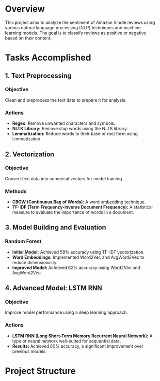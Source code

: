 # Overview
This project aims to analyze the sentiment of Amazon Kindle reviews using various natural language processing (NLP) techniques and machine learning models. The goal is to classify reviews as positive or negative based on their content.

# Tasks Accomplished

## 1. Text Preprocessing

### Objective
Clean and preprocess the text data to prepare it for analysis.

### Actions
- **Regex:** Remove unwanted characters and symbols.
- **NLTK Library:** Remove stop words using the NLTK library.
- **Lemmatization:** Reduce words to their base or root form using lemmatization.

## 2. Vectorization

### Objective
Convert text data into numerical vectors for model training.

### Methods
- **CBOW (Continuous Bag of Words):** A word embedding technique.
- **TF-IDF (Term Frequency-Inverse Document Frequency):** A statistical measure to evaluate the importance of words in a document.

## 3. Model Building and Evaluation

### Random Forest
- **Initial Model:** Achieved 58% accuracy using TF-IDF vectorization.
- **Word Embeddings:** Implemented Word2Vec and AvgWord2Vec to reduce dimensionality.
- **Improved Model:** Achieved 62% accuracy using Word2Vec and AvgWord2Vec.

## 4. Advanced Model: LSTM RNN

### Objective
Improve model performance using a deep learning approach.

### Actions
- **LSTM RNN (Long Short-Term Memory Recurrent Neural Network):** A type of neural network well-suited for sequential data.
- **Results:** Achieved 80% accuracy, a significant improvement over previous models.

# Project Structure